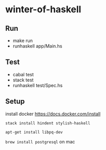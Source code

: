 # winter-of-haskell
## Run
- make run
- runhaskell app/Main.hs
## Test
- cabal test
- stack test
- runhaskell test/Spec.hs

## Setup
install docker https://docs.docker.com/install

`stack install hindent stylish-haskell`

`apt-get install libpq-dev`

`brew install postgresql` on mac
